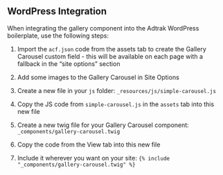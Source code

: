 ## WordPress Integration

When integrating the gallery component into the Adtrak WordPress boilerplate, use the following steps:

1. Import the `acf.json` code from the assets tab to create the Gallery Carousel custom field - this will be available on each page with a fallback in the “site options” section

2. Add some images to the Gallery Carousel in Site Options

3. Create a new file in your `js` folder: `_resources/js/simple-carousel.js`

4. Copy the JS code from `simple-carousel.js` in the `assets` tab into this new file

5. Create a new twig file for your Gallery Carousel component: `_components/gallery-carousel.twig`

6. Copy the code from the View tab into this new file

7. Include it wherever you want on your site: `{% include "_components/gallery-carousel.twig" %}`